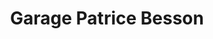 ---
title: "Garage Patrice Besson"
url: /rennes/garage-patrice-besson/
shop: réparation de voitures
---